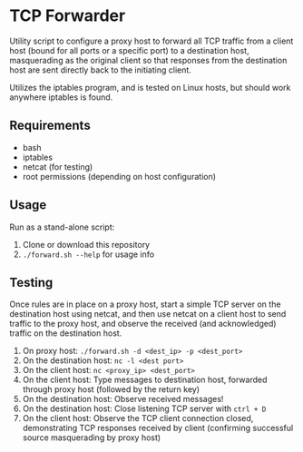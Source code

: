 # TCP Forwarder
Utility script to configure a proxy host to forward all TCP traffic from a client host (bound for
all ports or a specific port) to a destination host, masquerading as the original client so that
responses from the destination host are sent directly back to the initiating client.

Utilizes the iptables program, and is tested on Linux hosts, but should work anywhere iptables is
found.

## Requirements
* bash
* iptables
* netcat (for testing)
* root permissions (depending on host configuration)


## Usage
Run as a stand-alone script:
1. Clone or download this repository
2. `./forward.sh --help` for usage info

## Testing
Once rules are in place on a proxy host, start a simple TCP server on the destination host using
netcat, and then use netcat on a client host to send traffic to the proxy host, and observe the
received (and acknowledged) traffic on the destination host.

1. On proxy host: `./forward.sh -d <dest_ip> -p <dest_port>`
2. On the destination host: `nc -l <dest port>`
3. On the client host: `nc <proxy_ip> <dest_port>`
4. On the client host: Type messages to destination host, forwarded through proxy host (followed by the return key)
5. On the destination host: Observe received messages!
6. On the destination host: Close listening TCP server with `ctrl + D`
7. On the client host: Observe the TCP client connection closed, demonstrating TCP responses received
   by client (confirming successful source masquerading by proxy host)


